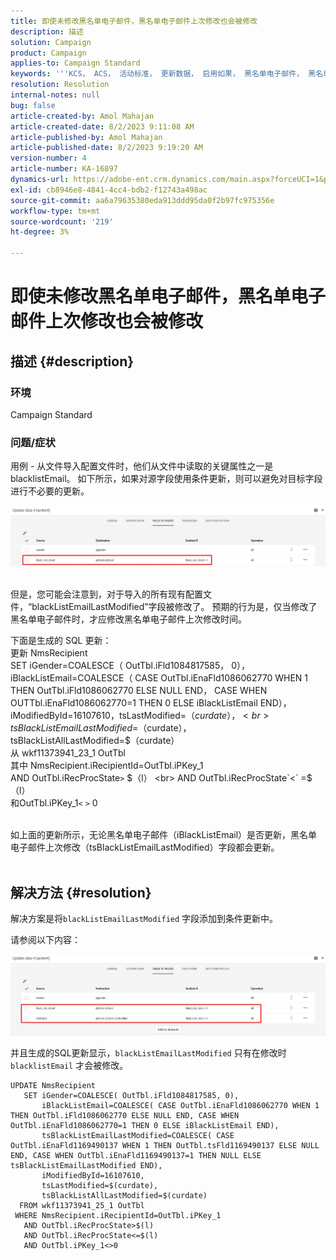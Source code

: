 ```yaml
---
title: 即使未修改黑名单电子邮件，黑名单电子邮件上次修改也会被修改
description: 描述
solution: Campaign
product: Campaign
applies-to: Campaign Standard
keywords: '''KCS， ACS， 活动标准， 更新数据， 启用如果， 黑名单电子邮件， 黑名单电子邮件上次修改时间”'
resolution: Resolution
internal-notes: null
bug: false
article-created-by: Amol Mahajan
article-created-date: 8/2/2023 9:11:08 AM
article-published-by: Amol Mahajan
article-published-date: 8/2/2023 9:19:20 AM
version-number: 4
article-number: KA-16897
dynamics-url: https://adobe-ent.crm.dynamics.com/main.aspx?forceUCI=1&pagetype=entityrecord&etn=knowledgearticle&id=d2a14d7e-1431-ee11-bdf3-6045bd006b3d
exl-id: cb8946e8-4841-4cc4-bdb2-f12743a498ac
source-git-commit: aa6a79635380eda913ddd95da0f2b97fc975356e
workflow-type: tm+mt
source-wordcount: '219'
ht-degree: 3%

---
```


# 即使未修改黑名单电子邮件，黑名单电子邮件上次修改也会被修改

## 描述 {#description}


### <b>环境</b>

Campaign Standard



### <b>问题/症状</b>

用例 - 从文件导入配置文件时，他们从文件中读取的关键属性之一是 blacklistEmail。 如下所示，如果对源字段使用条件更新，则可以避免对目标字段进行不必要的更新。



![](assets/___d3a14d7e-1431-ee11-bdf3-6045bd006b3d___.jpeg)


<br>但是，您可能会注意到，对于导入的所有现有配置文件，“blackListEmailLastModified”字段被修改了。 预期的行为是，仅当修改了黑名单电子邮件时，才应修改黑名单电子邮件上次修改时间。

下面是生成的 SQL 更新：
<br>更新 NmsRecipient
<br> SET iGender=COALESCE（ OutTbl.iFld1084817585， 0），
<br> iBlackListEmail=COALESCE（ CASE OutTbl.iEnaFld1086062770 WHEN 1 THEN OutTbl.iFld1086062770 ELSE NULL END， CASE WHEN OUTTbl.iEnaFld1086062770=1 THEN 0 ELSE iBlackListEmail END），
<br> iModifiedById=16107610，tsLastModified=$（curdate），
<br> tsBlackListEmailLastModified=$（curdate），
<br> tsBlackListAllLastModified=$（curdate）
<br>从 wkf11373941_23_1 OutTbl
<br>其中 NmsRecipient.iRecipientId=OutTbl.iPKey_1
<br> AND OutTbl.iRecProcState`>` $（l）
<br> AND OutTbl.iRecProcState`<` =$（l）
<br>和OutTbl.iPKey_1`<` `>` 0


<br>如上面的更新所示，无论黑名单电子邮件（iBlackListEmail）是否更新，黑名单电子邮件上次修改（tsBlackListEmailLastModified）字段都会更新。<br> 

## 解决方法 {#resolution}


解决方案是将`blackListEmailLastModified` 字段添加到条件更新中。

请参阅以下内容：

![](assets/46d6b7ee-ab97-eb11-b1ac-002248093c2a.png)

并且生成的SQL更新显示，`blackListEmailLastModified` 只有在修改时`blacklistEmail` 才会被修改。




```
UPDATE NmsRecipient 
   SET iGender=COALESCE( OutTbl.iFld1084817585, 0),
       iBlackListEmail=COALESCE( CASE OutTbl.iEnaFld1086062770 WHEN 1 THEN OutTbl.iFld1086062770 ELSE NULL END, CASE WHEN OutTbl.iEnaFld1086062770=1 THEN 0 ELSE iBlackListEmail END),
       tsBlackListEmailLastModified=COALESCE( CASE OutTbl.iEnaFld1169490137 WHEN 1 THEN OutTbl.tsFld1169490137 ELSE NULL END, CASE WHEN OutTbl.iEnaFld1169490137=1 THEN NULL ELSE tsBlackListEmailLastModified END),
       iModifiedById=16107610,
       tsLastModified=$(curdate),
       tsBlackListAllLastModified=$(curdate) 
  FROM wkf11373941_25_1 OutTbl 
 WHERE NmsRecipient.iRecipientId=OutTbl.iPKey_1 
   AND OutTbl.iRecProcState>$(l) 
   AND OutTbl.iRecProcState<=$(l) 
   AND OutTbl.iPKey_1<>0
```
